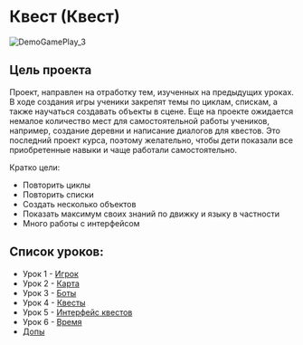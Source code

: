 # Квест (Квест)

![DemoGamePlay_3](https://github.com/user-attachments/assets/638da84d-067d-4f3c-a0ed-d21bba345926)


## Цель проекта
Проект, направлен на отработку тем, изученных на предыдущих уроках. В ходе создания игры ученики закрепят темы по циклам, спискам, а также научаться создавать объекты в сцене.
Еще на проекте ожидается немалое количество мест для самостоятельной работы учеников, например, создание деревни и написание диалогов для квестов.
Это последний проект курса, поэтому желательно, чтобы дети показали все приобретенные навыки и чаще работали самостоятельно.

Кратко цели:
- Повторить циклы
- Повторить списки
- Создать несколько объектов
- Показать максимум своих знаний по движку и языку в частности
- Много работы с интерфейсом

## Список уроков:
- Урок 1 - [Игрок](https://github.com/IT-Compot/Python-methodologies/blob/main/lessons/Quest/lessons/lesson-1.md)
- Урок 2 - [Карта](https://github.com/IT-Compot/Python-methodologies/blob/main/first-stage/Quest/lessons/lesson-2.md)
- Урок 3 - [Боты](https://github.com/IT-Compot/Python-methodologies/blob/main/first-stage/Quest/lessons/lesson-3.md)
- Урок 4 - [Квесты](https://github.com/IT-Compot/Python-methodologies/blob/main/first-stage/Quest/lessons/lesson-4.md)
- Урок 5 - [Интерфейс квестов](https://github.com/IT-Compot/Python-methodologies/blob/main/first-stage/Quest/lessons/lesson-5.md)
- Урок 6 - [Время](https://github.com/IT-Compot/Python-methodologies/blob/main/first-stage/Quest/lessons/lesson-6.md)
- [Допы]()
